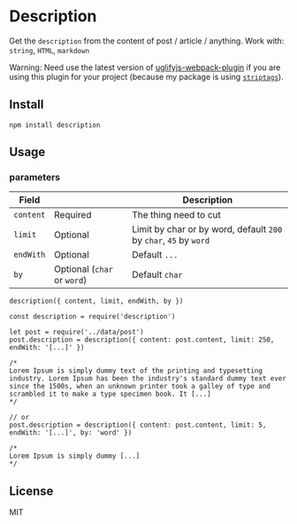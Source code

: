 # Description

Get the `description` from the content of post / article / anything. Work with: `string`, `HTML`, `markdown`

Warning: Need use the latest version of [uglifyjs-webpack-plugin](https://github.com/webpack-contrib/uglifyjs-webpack-plugin) if you are using this plugin for your project (because my package is using [`striptags`](https://github.com/ericnorris/striptags)).

## Install

```
npm install description
```

## Usage

### parameters

| Field     |        | Description                                                     |
|-----------|--------|-----------------------------------------------------------------|
|`content`  |Required|The thing need to cut                                            |
|`limit`    |Optional|Limit by char or by word, default `200` by `char`, `45` by `word`|
|`endWith`  |Optional|Default `...`                                                    |
|`by`       |Optional (`char` or `word`)|Default `char`                                |


```
description({ content, limit, endWith, by })
```

```nodejs
const description = require('description')

let post = require('../data/post')
post.description = description({ content: post.content, limit: 250, endWith: '[...]' })

/*
Lorem Ipsum is simply dummy text of the printing and typesetting industry. Lorem Ipsum has been the industry's standard dummy text ever since the 1500s, when an unknown printer took a galley of type and scrambled it to make a type specimen book. It [...]
*/

// or
post.description = description({ content: post.content, limit: 5, endWith: '[...]', by: 'word' })

/*
Lorem Ipsum is simply dummy [...]
*/

```


## License

MIT
